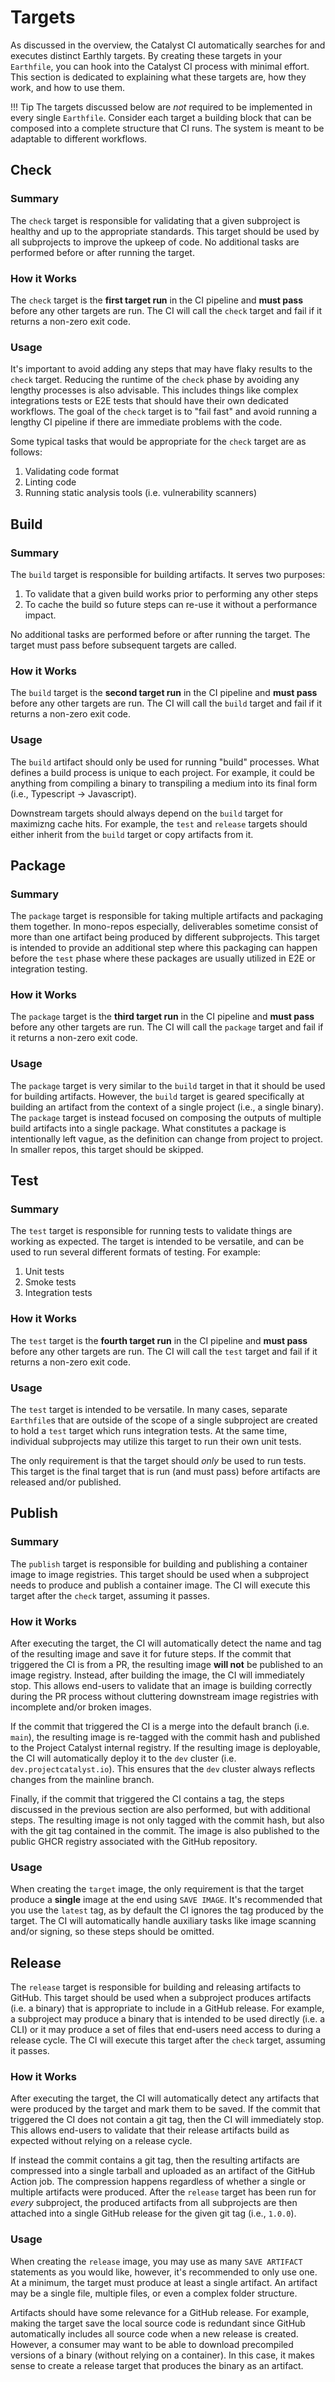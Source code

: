 # Targets

As discussed in the overview, the Catalyst CI automatically searches for and executes distinct Earthly targets.
By creating these targets in your `Earthfile`, you can hook into the Catalyst CI process with minimal effort.
This section is dedicated to explaining what these targets are, how they work, and how to use them.

<!-- markdownlint-disable max-one-sentence-per-line -->
!!! Tip
    The targets discussed below are *not* required to be implemented in every single `Earthfile`.
    Consider each target a building block that can be composed into a complete structure that CI runs.
    The system is meant to be adaptable to different workflows.
<!-- markdownlint-enable max-one-sentence-per-line -->

## Check

### Summary

The `check` target is responsible for validating that a given subproject is healthy and up to the appropriate standards.
This target should be used by all subprojects to improve the upkeep of code.
No additional tasks are performed before or after running the target.

### How it Works

The `check` target is the **first target run** in the CI pipeline and **must pass** before any other targets are run.
The CI will call the `check` target and fail if it returns a non-zero exit code.

### Usage

It's important to avoid adding any steps that may have flaky results to the `check` target.
Reducing the runtime of the `check` phase by avoiding any lengthy processes is also advisable.
This includes things like complex integrations tests or E2E tests that should have their own dedicated workflows.
The goal of the `check` target is to "fail fast" and avoid running a lengthy CI pipeline if there are immediate problems with the
code.

Some typical tasks that would be appropriate for the `check` target are as follows:

1. Validating code format
2. Linting code
3. Running static analysis tools (i.e. vulnerability scanners)

## Build

### Summary

The `build` target is responsible for building artifacts.
It serves two purposes:

1. To validate that a given build works prior to performing any other steps
2. To cache the build so future steps can re-use it without a performance impact.

No additional tasks are performed before or after running the target.
The target must pass before subsequent targets are called.

### How it Works

The `build` target is the **second target run** in the CI pipeline and **must pass** before any other targets are run.
The CI will call the `build` target and fail if it returns a non-zero exit code.

### Usage

The `build` artifact should only be used for running "build" processes.
What defines a build process is unique to each project.
For example, it could be anything from compiling a binary to transpiling a medium into its final form
(i.e., Typescript -> Javascript).

Downstream targets should always depend on the `build` target for maximizng cache hits.
For example, the `test` and `release` targets should either inherit from the `build` target or copy artifacts from it.

## Package

### Summary

The `package` target is responsible for taking multiple artifacts and packaging them together.
In mono-repos especially, deliverables sometime consist of more than one artifact being produced by different subprojects.
This target is intended to provide an additional step where this packaging can happen before the `test` phase where these packages
are usually utilized in E2E or integration testing.

### How it Works

The `package` target is the **third target run** in the CI pipeline and **must pass** before any other targets are run.
The CI will call the `package` target and fail if it returns a non-zero exit code.

### Usage

The `package` target is very similar to the `build` target in that it should be used for building artifacts.
However, the `build` target is geared specifically at building an artifact from the context of a single project
(i.e., a single binary).
The `package` target is instead focused on composing the outputs of multiple build artifacts into a single package.
What constitutes a package is intentionally left vague, as the definition can change from project to project.
In smaller repos, this target should be skipped.

## Test

### Summary

The `test` target is responsible for running tests to validate things are working as expected.
The target is intended to be versatile, and can be used to run several different formats of testing.
For example:

1. Unit tests
2. Smoke tests
3. Integration tests

### How it Works

The `test` target is the **fourth target run** in the CI pipeline and **must pass** before any other targets are run.
The CI will call the `test` target and fail if it returns a non-zero exit code.

### Usage

The `test` target is intended to be versatile.
In many cases, separate `Earthfile`s that are outside of the scope of a single subproject are created to hold a `test` target which
runs integration tests.
At the same time, individual subprojects may utilize this target to run their own unit tests.

The only requirement is that the target should *only* be used to run tests.
This target is the final target that is run (and must pass) before artifacts are released and/or published.

## Publish

### Summary

The `publish` target is responsible for building and publishing a container image to image registries.
This target should be used when a subproject needs to produce and publish a container image.
The CI will execute this target after the `check` target, assuming it passes.

### How it Works

After executing the target, the CI will automatically detect the name and tag of the resulting image and save it for future steps.
If the commit that triggered the CI is from a PR, the resulting image **will not** be published to an image registry.
Instead, after building the image, the CI will immediately stop.
This allows end-users to validate that an image is building correctly during the PR process without cluttering downstream image
registries with incomplete and/or broken images.

If the commit that triggered the CI is a merge into the default branch (i.e. `main`), the resulting image is re-tagged with the
commit hash and published to the Project Catalyst internal registry.
If the resulting image is deployable, the CI will automatically deploy it to the `dev` cluster (i.e. `dev.projectcatalyst.io`).
This ensures that the `dev` cluster always reflects changes from the mainline branch.

Finally, if the commit that triggered the CI contains a tag, the steps discussed in the previous section are also performed, but
with additional steps.
The resulting image is not only tagged with the commit hash, but also with the git tag contained in the commit.
The image is also published to the public GHCR registry associated with the GitHub repository.

### Usage

When creating the `target` image, the only requirement is that the target produce a **single** image at the end using `SAVE IMAGE`.
It's recommended that you use the `latest` tag, as by default the CI ignores the tag produced by the target.
The CI will automatically handle auxiliary tasks like image scanning and/or signing, so these steps should be omitted.

## Release

The `release` target is responsible for building and releasing artifacts to GitHub.
This target should be used when a subproject produces artifacts (i.e. a binary) that is appropriate to include in a GitHub release.
For example, a subproject may produce a binary that is intended to be used directly (i.e. a CLI) or it may produce a set of files
that end-users need access to during a release cycle.
The CI will execute this target after the `check` target, assuming it passes.

### How it Works

After executing the target, the CI will automatically detect any artifacts that were produced by the target and mark them to be
saved.
If the commit that triggered the CI does not contain a git tag, then the CI will immediately stop.
This allows end-users to validate that their release artifacts build as expected without relying on a release cycle.

If instead the commit contains a git tag, then the resulting artifacts are compressed into a single tarball and uploaded as an
artifact of the GitHub Action job.
The compression happens regardless of whether a single or multiple artifacts were produced.
After the `release` target has been run for *every* subproject, the produced artifacts from all subprojects are then attached into a
single GitHub release for the given git tag (i.e., `1.0.0`).

### Usage

When creating the `release` image, you may use as many `SAVE ARTIFACT` statements as you would like, however, it's recommended to
only use one.
At a minimum, the target must produce at least a single artifact.
An artifact may be a single file, multiple files, or even a complex folder structure.

Artifacts should have some relevance for a GitHub release.
For example, making the target save the local source code is redundant since GitHub automatically includes all source code when a
new release is created.
However, a consumer may want to be able to download precompiled versions of a binary (without relying on a container).
In this case, it makes sense to create a release target that produces the binary as an artifact.

